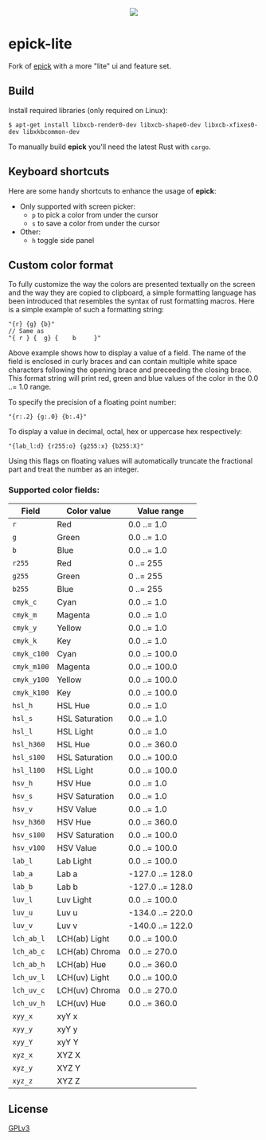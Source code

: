 <p align="center">
    <img src="./assets/icon.png">
</p>

# epick-lite

Fork of [epick](https://github.com/vv9k/epick) with a more "lite" ui and feature set.

## Build

Install required libraries (only required on Linux):
```
$ apt-get install libxcb-render0-dev libxcb-shape0-dev libxcb-xfixes0-dev libxkbcommon-dev
```

To manually build **epick** you'll need the latest Rust with `cargo`.

## Keyboard shortcuts

Here are some handy shortcuts to enhance the usage of **epick**:
- Only supported with screen picker:
   - `p` to pick a color from under the cursor
   - `s` to save a color from under the cursor
- Other:
   - `h` toggle side panel

## Custom color format

To fully customize the way the colors are presented textually on the screen and the way they are copied to clipboard, a
simple formatting language has been introduced that resembles the syntax of rust formatting macros. Here is a simple
example of such a formatting string:
```
"{r} {g} {b}"
// Same as
"{ r } {  g} {    b     }"
```

Above example shows how to display a value of a field. The name of the field is enclosed in curly braces and can contain
multiple white space characters following the opening brace and preceeding the closing brace. This format string will
print red, green and blue values of the color in the 0.0 ..= 1.0 range.

To specify the precision of a floating point number:
```
"{r:.2} {g:.0} {b:.4}"
```

To display a value in decimal, octal, hex or uppercase hex respectively:
```
"{lab_l:d} {r255:o} {g255:x} {b255:X}"
```
Using this flags on floating values will automatically truncate the fractional part and treat the number as an integer.

### Supported color fields:
| Field       | Color value    | Value range      |
|-------------|----------------|------------------|
| `r`         | Red            | 0.0 ..= 1.0      |
| `g`         | Green          | 0.0 ..= 1.0      |
| `b`         | Blue           | 0.0 ..= 1.0      |
| `r255`      | Red            | 0 ..= 255        |
| `g255`      | Green          | 0 ..= 255        |
| `b255`      | Blue           | 0 ..= 255        |
| `cmyk_c`    | Cyan           | 0.0 ..= 1.0      |
| `cmyk_m`    | Magenta        | 0.0 ..= 1.0      |
| `cmyk_y`    | Yellow         | 0.0 ..= 1.0      |
| `cmyk_k`    | Key            | 0.0 ..= 1.0      |
| `cmyk_c100` | Cyan           | 0.0 ..= 100.0    |
| `cmyk_m100` | Magenta        | 0.0 ..= 100.0    |
| `cmyk_y100` | Yellow         | 0.0 ..= 100.0    |
| `cmyk_k100` | Key            | 0.0 ..= 100.0    |
| `hsl_h`     | HSL Hue        | 0.0 ..= 1.0      |
| `hsl_s`     | HSL Saturation | 0.0 ..= 1.0      |
| `hsl_l`     | HSL Light      | 0.0 ..= 1.0      |
| `hsl_h360`  | HSL Hue        | 0.0 ..= 360.0    |
| `hsl_s100`  | HSL Saturation | 0.0 ..= 100.0    |
| `hsl_l100`  | HSL Light      | 0.0 ..= 100.0    |
| `hsv_h`     | HSV Hue        | 0.0 ..= 1.0      |
| `hsv_s`     | HSV Saturation | 0.0 ..= 1.0      |
| `hsv_v`     | HSV Value      | 0.0 ..= 1.0      |
| `hsv_h360`  | HSV Hue        | 0.0 ..= 360.0    |
| `hsv_s100`  | HSV Saturation | 0.0 ..= 100.0    |
| `hsv_v100`  | HSV Value      | 0.0 ..= 100.0    |
| `lab_l`     | Lab Light      | 0.0 ..= 100.0    |
| `lab_a`     | Lab a          | -127.0 ..= 128.0 |
| `lab_b`     | Lab b          | -127.0 ..= 128.0 |
| `luv_l`     | Luv Light      | 0.0 ..= 100.0    |
| `luv_u`     | Luv u          | -134.0 ..= 220.0 |
| `luv_v`     | Luv v          | -140.0 ..= 122.0 |
| `lch_ab_l`  | LCH(ab) Light  | 0.0 ..= 100.0    |
| `lch_ab_c`  | LCH(ab) Chroma | 0.0 ..= 270.0    |
| `lch_ab_h`  | LCH(ab) Hue    | 0.0 ..= 360.0    |
| `lch_uv_l`  | LCH(uv) Light  | 0.0 ..= 100.0    |
| `lch_uv_c`  | LCH(uv) Chroma | 0.0 ..= 270.0    |
| `lch_uv_h`  | LCH(uv) Hue    | 0.0 ..= 360.0    |
| `xyy_x`     | xyY x          |                  |
| `xyy_y`     | xyY y          |                  |
| `xyy_Y`     | xyY Y          |                  |
| `xyz_x`     | XYZ X          |                  |
| `xyz_y`     | XYZ Y          |                  |
| `xyz_z`     | XYZ Z          |                  |

## License
[GPLv3](https://github.com/vv9k/epick/blob/master/LICENSE)
